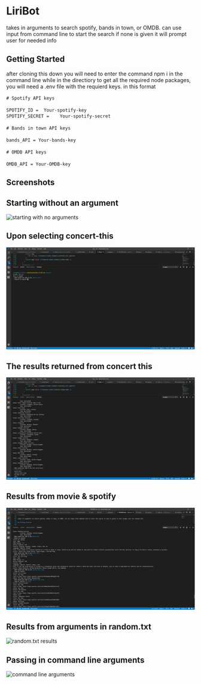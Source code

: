 # LiriBot

takes in arguments to search spotify, bands in town, or OMDB. can use input from command line to start the search if none is given it will prompt user for needed info

## Getting Started

after cloning this down you will need to enter the command npm i in the command line while in the directiory to get all the required node packages, you will need a .env file with the requierd keys. in this format

```
# Spotify API keys

SPOTIFY_ID =  Your-spotify-key
SPOTIFY_SECRET =	Your-spotify-secret

# Bands in town API keys

bands_API = Your-bands-key

# OMDB API keys

OMDB_API = Your-OMDB-key
```

## Screenshots

## Starting without an argument

![starting with no arguments](../../screenshots/start-no-arguments.png)

## Upon selecting concert-this

![concert search](/screenshots/concert-search.png)

## The results returned from concert this

![concert results](/screenshots/concert-results.png)

## Results from movie & spotify

![movie & and spotify results](/screenshots/capture.png)

## Results from arguments in random.txt

![random.txt results](./screenshots/do-what-it-says?)

## Passing in command line arguments

![command line arguments](screenshots/comand-line-arguments.png)

